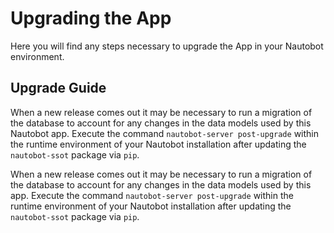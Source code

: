 # Upgrading the App

Here you will find any steps necessary to upgrade the App in your Nautobot environment.

## Upgrade Guide

When a new release comes out it may be necessary to run a migration of the database to account for any changes in the data models used by this Nautobot app. Execute the command `nautobot-server post-upgrade` within the runtime environment of your Nautobot installation after updating the `nautobot-ssot` package via `pip`.

When a new release comes out it may be necessary to run a migration of the database to account for any changes in the data models used by this app. Execute the command `nautobot-server post-upgrade` within the runtime environment of your Nautobot installation after updating the `nautobot-ssot` package via `pip`.
